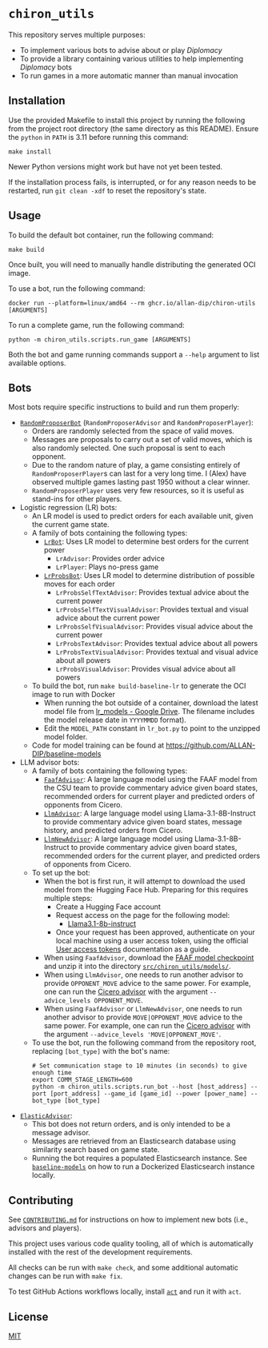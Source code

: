 # `chiron_utils`

This repository serves multiple purposes:

- To implement various bots to advise about or play _Diplomacy_
- To provide a library containing various utilities to help implementing _Diplomacy_ bots
- To run games in a more automatic manner than manual invocation

## Installation

Use the provided Makefile to install this project by running the following from the project root directory (the same directory as this README). Ensure the `python` in `PATH` is 3.11 before running this command:

```shell
make install
```

Newer Python versions might work but have not yet been tested.

If the installation process fails, is interrupted, or for any reason needs to be restarted, run `git clean -xdf` to reset the repository's state.

## Usage

To build the default bot container, run the following command:

```shell
make build
```

Once built, you will need to manually handle distributing the generated OCI image.

To use a bot, run the following command:

```shell
docker run --platform=linux/amd64 --rm ghcr.io/allan-dip/chiron-utils [ARGUMENTS]
```

To run a complete game, run the following command:

```shell
python -m chiron_utils.scripts.run_game [ARGUMENTS]
```

Both the bot and game running commands support a `--help` argument to list available options.

## Bots

Most bots require specific instructions to build and run them properly:

- [`RandomProposerBot`](src/chiron_utils/bots/random_proposer_bot.py) (`RandomProposerAdvisor` and `RandomProposerPlayer`):
  - Orders are randomly selected from the space of valid moves.
  - Messages are proposals to carry out a set of valid moves, which is also randomly selected. One such proposal is sent to each opponent.
  - Due to the random nature of play, a game consisting entirely of `RandomProposerPlayer`s can last for a very long time. I (Alex) have observed multiple games lasting past 1950 without a clear winner.
  - `RandomProposerPlayer` uses very few resources, so it is useful as stand-ins for other players.
- Logistic regression (LR) bots:
  - An LR model is used to predict orders for each available unit, given the current game state.
  - A family of bots containing the following types:
    - [`LrBot`](src/chiron_utils/bots/lr_bot.py): Uses LR model to determine best orders for the current power
      - `LrAdvisor`: Provides order advice
      - `LrPlayer`: Plays no-press game
    - [`LrProbsBot`](src/chiron_utils/bots/lr_probs_bot.py): Uses LR model to determine distribution of possible moves for each order
      - `LrProbsSelfTextAdvisor`: Provides textual advice about the current power
      - `LrProbsSelfTextVisualAdvisor`: Provides textual and visual advice about the current power
      - `LrProbsSelfVisualAdvisor`: Provides visual advice about the current power
      - `LrProbsTextAdvisor`: Provides textual advice about all powers
      - `LrProbsTextVisualAdvisor`: Provides textual and visual advice about all powers
      - `LrProbsVisualAdvisor`: Provides visual advice about all powers
  - To build the bot, run `make build-baseline-lr` to generate the OCI image to run with Docker
    - When running the bot outside of a container, download the latest model file from [lr_models - Google Drive](https://drive.google.com/drive/folders/1FuG3qY51wRkR8RgEBVY49-loln06W-Ro). The filename includes the model release date in `YYYYMMDD` format).
    - Edit the `MODEL_PATH` constant in `lr_bot.py` to point to the unzipped model folder.
  - Code for model training can be found at <https://github.com/ALLAN-DIP/baseline-models>
- LLM advisor bots:
  - A family of bots containing the following types:
    - [`FaafAdvisor`](src/chiron_utils/bots/csu_faaf_advisor_bot.py): A large language model using the FAAF model from the CSU team to provide commentary advice given board states, recommended orders for current player and predicted orders of opponents from Cicero.
    - [`LlmAdvisor`](src/chiron_utils/bots/llm_advisor_bot.py): A large language model using Llama-3.1-8B-Instruct to provide commentary advice given board states, message history, and predicted orders from Cicero.
    - [`LlmNewAdvisor`](src/chiron_utils/bots/llm_advisor_new_bot.py): A large language model using Llama-3.1-8B-Instruct to provide commentary advice given board states, recommended orders for the current player, and predicted orders of opponents from Cicero.
  - To set up the bot:
    - When the bot is first run, it will attempt to download the used model from the Hugging Face Hub. Preparing for this requires multiple steps:
      - Create a Hugging Face account
      - Request access on the page for the following model:
        - [Llama3.1-8b-instruct](https://huggingface.co/meta-llama/Meta-Llama-3.1-8B-Instruct)
      - Once your request has been approved, authenticate on your local machine using a user access token, using the official [User access tokens](https://huggingface.co/docs/hub/security-tokens) documentation as a guide.
    - When using `FaafAdvisor`, download the [FAAF model checkpoint](https://drive.google.com/file/d/15qGrovFkkOAJd42l1yFtfzzhOCytIbC-/view) and unzip it into the directory [`src/chiron_utils/models/`](src/chiron_utils/models/).
    - When using `LlmAdvisor`, one needs to run another advisor to provide `OPPONENT_MOVE` advice to the same power. For example, one can run the [Cicero advisor](https://github.com/ALLAN-DIP/diplomacy_cicero) with the argument `--advice_levels OPPONENT_MOVE`.
    - When using `FaafAdvisor` or `LlmNewAdvisor`, one needs to run another advisor to provide `MOVE|OPPONENT_MOVE` advice to the same power. For example, one can run the [Cicero advisor](https://github.com/ALLAN-DIP/diplomacy_cicero) with the argument `--advice_levels 'MOVE|OPPONENT_MOVE'`.
  - To use the bot, run the following command from the repository root, replacing `[bot_type]` with the bot's name:
    ```shell
    # Set communication stage to 10 minutes (in seconds) to give enough time
    export COMM_STAGE_LENGTH=600
    python -m chiron_utils.scripts.run_bot --host [host_address] --port [port_address] --game_id [game_id] --power [power_name] --bot_type [bot_type]
    ```
- [`ElasticAdvisor`](src/chiron_utils/bots/elastic_advisor.py):
  - This bot does not return orders, and is only intended to be a message advisor.
  - Messages are retrieved from an Elasticsearch database using similarity search based on game state.
  - Running the bot requires a populated Elasticsearch instance. See [`baseline-models`](https://github.com/ALLAN-DIP/baseline-models/blob/main/README.md#message_advisor_coderestore_snapshotpy) on how to run a Dockerized Elasticsearch instance locally.

## Contributing

See [`CONTRIBUTING.md`](CONTRIBUTING.md) for instructions on how to implement new bots (i.e., advisors and players).

This project uses various code quality tooling, all of which is automatically installed with the rest of the development requirements.

All checks can be run with `make check`, and some additional automatic changes can be run with `make fix`.

To test GitHub Actions workflows locally, install [`act`](https://github.com/nektos/act) and run it with `act`.

## License

[MIT](https://choosealicense.com/licenses/mit/)
